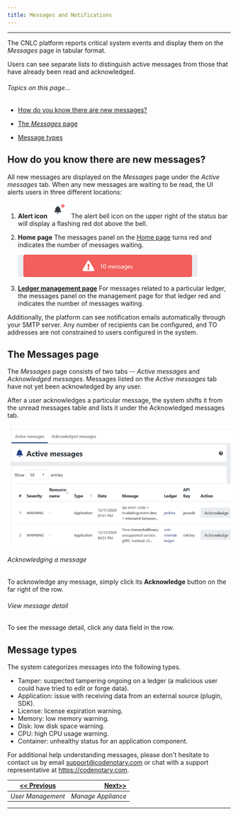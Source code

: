 ```yaml
---
title: Messages and Notifications 
---
```


-------
The CNLC platform reports critical system events and display them on the *Messages* page in tabular format. 

Users can see separate lists to distinguish active messages from those that have already been read and acknowledged.

###### _Topics on this page..._

- [How do you know there are new messages?](help/messages#how-do-you-know-there-are-new-messages-?)

- [The *Messages* page](help/messages#the-messages-page)

- [Message types](help/messages#message-types)

## How do you know there are new messages?

All new messages are displayed on the *Messages* page under the *Active messages* tab. When any new messages are waiting to be read, the UI alerts users in three different locations:

1. **Alert icon**![](assets\images\alt_bell_alert.png) The alert bell icon on the upper right of the status bar will display a flashing red dot above the bell.

2. **Home page**  The messages panel on the [Home page](/help/overall-status) turns red and indicates the number of messages waiting.
   
   <v-img src="/alt_msg_notif.png" alt="" align="left"></v-img>
   ![](assets\images\alt_msg_notif.png)
   
3. **[Ledger management page](/help/manage-ledger)**   For messages related to a particular ledger, the messages panel on the management page for that ledger red and indicates the number of messages waiting.

Additionally, the platform can see notification emails automatically through your SMTP server. Any number of recipients can be configured, and TO addresses are not constrained to users configured in the system.

## The Messages page

The *Messages* page consists of two tabs --  *Active messages* and *Acknowledged messages*. Messages listed on the *Active messages* tab have not yet been acknowledged by any user. 

After a user acknowledges  a particular message, the system shifts it from the unread messages table and lists it under the Acknowledged messages tab.

<v-img src="/alt_msg_main.png" alt="" align="left"></v-img>
![](assets\images\alt_msg_main.png)

###### Acknowledging a message

To acknowledge any message, simply click its **Acknowledge** button on the far right of the row.

###### View message detail

To see the message detail, click any data field in the row.

## Message types

The system categorizes messages into the following types.

- Tamper: suspected tampering ongoing on a ledger (a malicious user could have tried to edit or forge data).
- Application: issue with receiving data from an external source (plugin, SDK).
- License: license expiration warning.
- Memory: low memory warning.
- Disk: low disk space warning.
- CPU: high CPU usage warning.
- Container: unhealthy status for an application component.

For additional help understanding messages, please don't hesitate to contact us by email support@codenotary.com or chat with a support representative at https://codenotary.com. 

| [<< Previous](/help/user-management) | [Next>>](/help/manage) |
| ------------------------------------ | ---------------------: |
| *User Management*                    |     *Manage Appliance* |

-------


